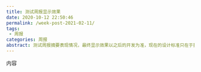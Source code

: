 ```yaml
---
title: 测试周报显示效果
date: 2020-10-12 22:50:46
permalink: /week-post-2021-02-11/
tags: 
 - 周报
categories: 周报
abstract: 测试周报摘要表现情况，最终显示效果以之后的开发为准，现在的设计标准只在于提供一个标准；这里的摘要应该在周报中事先写好，方便之后提取摘要并显示，当长度超过限制的时候可以以省略号显示。
---
```




<!--more-->

内容
